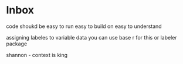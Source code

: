 # Inbox

code shoukd be
easy to run 
easy to build on 
easy to understand 

assigning labeles to variable data 
you can use base r for this 
or labeler package 

shannon - context is king


